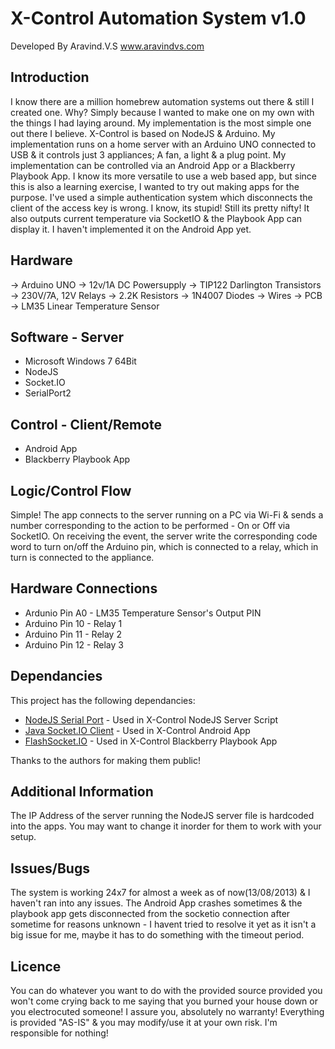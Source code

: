 X-Control Automation System v1.0
=============
Developed By Aravind.V.S
www.aravindvs.com


Introduction
-----
I know there are a million homebrew automation systems out there & still I created one. Why? Simply because I wanted to make one on my own with the things I had laying around. My implementation is the most simple one out there I believe. X-Control is based on NodeJS & Arduino. My implementation runs on a home server with an Arduino UNO connected to USB & it controls just 3 appliances; A fan, a light & a plug point. My implementation can be controlled via an Android App or a Blackberry Playbook App. I know its more versatile to use a web based app, but since this is also a learning exercise, I wanted to try out making apps for the purpose. I've used a simple authentication system which disconnects the client of the access key is wrong. I know, its stupid! Still its pretty nifty! It also outputs current temperature via SocketIO & the Playbook App can display it. I haven't implemented it on the Android App yet.

Hardware
-----

-> Arduino UNO
-> 12v/1A DC Powersupply
-> TIP122 Darlington Transistors
-> 230V/7A, 12V Relays
-> 2.2K Resistors
-> 1N4007 Diodes
-> Wires
-> PCB
-> LM35 Linear Temperature Sensor

Software - Server
-----

- Microsoft Windows 7 64Bit
- NodeJS
- Socket.IO
- SerialPort2

Control - Client/Remote
-----

- Android App
- Blackberry Playbook App

Logic/Control Flow
-----

Simple! The app connects to the server running on a PC via Wi-Fi & sends a number corresponding to the action to be performed - On or Off via SocketIO. On receiving the event, the server write the corresponding code word to turn on/off the Arduino pin, which is connected to a relay, which in turn is connected to the appliance.


Hardware Connections
-----

- Ardunio Pin A0 - LM35 Temperature Sensor's Output PIN
- Arduino Pin 10 - Relay 1
- Arduino Pin 11 - Relay 2
- Arduino Pin 12 - Relay 3

Dependancies
-----

This project has the following dependancies:

- [NodeJS Serial Port](https://github.com/voodootikigod/node-serialport) - Used in X-Control NodeJS Server Script
- [Java Socket.IO Client](https://github.com/clwillingham/java-socket.io.client) - Used in X-Control Android App
- [FlashSocket.IO](https://github.com/simb/FlashSocket.IO) - Used in X-Control Blackberry Playbook App

Thanks to the authors for making them public!

Additional Information
-----

The IP Address of the server running the NodeJS server file is hardcoded into the apps. You may want to change it inorder for them to work with your setup.

Issues/Bugs
-----

The system is working 24x7 for almost a week as of now(13/08/2013) & I haven't ran into any issues. The Android App crashes sometimes & the playbook app gets disconnected from the socketio connection after sometime for reasons unknown - I havent tried to resolve it yet as it isn't a big issue for me, maybe it has to do something with the timeout period.

Licence
-----

You can do whatever you want to do with the provided source provided you won't come crying back to me saying that you burned your house down or you electrocuted someone! I assure you, absolutely no warranty! Everything is provided "AS-IS" & you may modify/use it at your own risk. I'm responsible for nothing!

